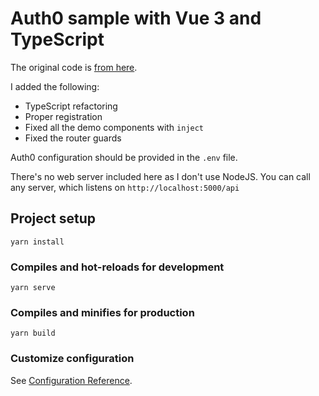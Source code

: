 # Auth0 sample with Vue 3 and TypeScript

The original code is [from here](https://gist.github.com/K3TH3R/416e5c6627436fa87db16f57f50496d1).

I added the following:
- TypeScript refactoring
- Proper registration
- Fixed all the demo components with `inject`
- Fixed the router guards

Auth0 configuration should be provided in the `.env` file.

There's no web server included here as I don't use NodeJS. You can call any server, which listens on `http://localhost:5000/api`

## Project setup
```
yarn install
```

### Compiles and hot-reloads for development
```
yarn serve
```

### Compiles and minifies for production
```
yarn build
```

### Customize configuration
See [Configuration Reference](https://cli.vuejs.org/config/).
